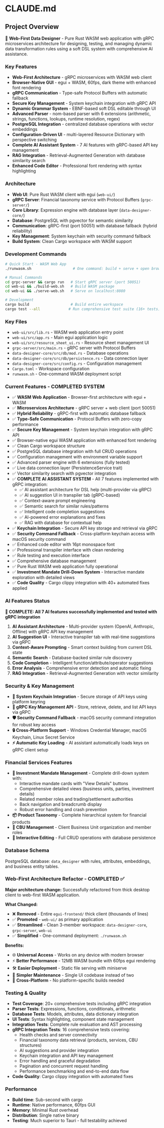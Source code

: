 # CLAUDE.md

## Project Overview

🦀 **Web-First Data Designer** - Pure Rust WASM web application with gRPC microservices architecture for designing, testing, and managing dynamic data transformation rules using a soft DSL system with comprehensive AI assistance.

### Key Features
- **Web-First Architecture** - gRPC microservices with WASM web client
- **Browser-Native GUI** - egui + WASM, 60fps, dark theme with enhanced font rendering
- **gRPC Communication** - Type-safe Protocol Buffers with automatic fallback
- **Secure Key Management** - System keychain integration with gRPC API
- **Dynamic Grammar System** - EBNF-based soft DSL editable through UI
- **Advanced Parser** - nom-based parser with 6 extensions (arithmetic, strings, functions, lookups, runtime resolution, regex)
- **PostgreSQL Integration** - centralized database operations with vector embeddings
- **Configuration-Driven UI** - multi-layered Resource Dictionary with perspective switching
- **Complete AI Assistant System** - 7 AI features with gRPC-based API key management
- **RAG Integration** - Retrieval-Augmented Generation with database similarity search
- **Enhanced Code Editor** - Professional font rendering with syntax highlighting

### Architecture
- **Web UI**: Pure Rust WASM client with egui (`web-ui/`)
- **gRPC Server**: Financial taxonomy service with Protocol Buffers (`grpc-server/`)
- **Core Library**: Expression engine with database layer (`data-designer-core/`)
- **Database**: PostgreSQL with pgvector for semantic similarity
- **Communication**: gRPC-first (port 50051) with database fallback (hybrid reliability)
- **Key Management**: System keychain with security command fallback
- **Build System**: Clean Cargo workspace with WASM support

### Development Commands
```bash
# Quick Start - WASM Web App
./runwasm.sh                   # One command: build + serve + open browser

# Manual Commands
cd grpc-server && cargo run   # Start gRPC server (port 50051)
cd web-ui && ./build-web.sh   # Build WASM package
cd web-ui && ./serve-web.sh   # Serve on localhost:8080

# Development
cargo build                   # Build entire workspace
cargo test --all             # Run comprehensive test suite (16+ tests)
```

### Key Files
- `web-ui/src/lib.rs` - WASM web application entry point
- `web-ui/src/app.rs` - Main egui application logic
- `web-ui/src/resource_sheet_ui.rs` - Resource sheet management UI
- `grpc-server/src/main.rs` - gRPC server with Protocol Buffers
- `data-designer-core/src/db/mod.rs` - Database operations
- `data-designer-core/src/db/persistence.rs` - Data connection layer
- `data-designer-core/src/config.rs` - Configuration management
- `Cargo.toml` - Workspace configuration
- `runwasm.sh` - One-command WASM deployment script

### Current Features - COMPLETED SYSTEM
- ✅ **WASM Web Application** - Browser-first architecture with egui + WASM
- ✅ **Microservices Architecture** - gRPC server + web client (port 50051)
- ✅ **Hybrid Reliability** - gRPC-first with automatic database fallback
- ✅ **Type-Safe Communication** - Protocol Buffers with zero-copy performance
- ✅ **Secure Key Management** - System keychain integration with gRPC API
- ✅ Browser-native egui WASM application with enhanced font rendering
- ✅ Clean Cargo workspace structure
- ✅ PostgreSQL database integration with full CRUD operations
- ✅ Configuration management with environment variable support
- ✅ Advanced parser engine with 6 extensions (fully tested)
- ✅ Live data connection layer (PersistenceService trait)
- ✅ Vector similarity search with pgvector integration
- ✅ **COMPLETE AI ASSISTANT SYSTEM** - All 7 features implemented with gRPC integration:
  - ✅ AI assistant architecture for DSL help (multi-provider via gRPC)
  - ✅ AI suggestion UI in transpiler tab (gRPC-based)
  - ✅ Context-aware prompt engineering
  - ✅ Semantic search for similar rules/patterns
  - ✅ Intelligent code completion suggestions
  - ✅ AI-powered error explanations and fixes
  - ✅ RAG with database for contextual help
- ✅ **Keychain Integration** - Secure API key storage and retrieval via gRPC
- ✅ **Security Command Fallback** - Cross-platform keychain access with macOS security command
- ✅ Enhanced code editor with 16pt monospace font
- ✅ Professional transpiler interface with clean rendering
- ✅ Rule testing and execution interface
- ✅ Comprehensive database management
- ✅ Pure Rust WASM web application fully operational
- ✅ **Investment Mandate Drill-Down System** - Interactive mandate exploration with detailed views
- ✅ **Code Quality** - Cargo clippy integration with 40+ automated fixes applied

### AI Features Status
**🎯 COMPLETE: All 7 AI features successfully implemented and tested with gRPC integration**
1. **AI Assistant Architecture** - Multi-provider system (OpenAI, Anthropic, Offline) with gRPC API key management
2. **AI Suggestion UI** - Interactive transpiler tab with real-time suggestions via gRPC
3. **Context-Aware Prompting** - Smart context building from current DSL state
4. **Semantic Search** - Database-backed similar rule discovery
5. **Code Completion** - Intelligent function/attribute/operator suggestions
6. **Error Analysis** - Comprehensive error detection and automatic fixing
7. **RAG Integration** - Retrieval-Augmented Generation with vector similarity

### Security & Key Management
- **🔐 System Keychain Integration** - Secure storage of API keys using platform keyring
- **🔑 gRPC Key Management API** - Store, retrieve, delete, and list API keys via gRPC
- **🛡️ Security Command Fallback** - macOS security command integration for robust key access
- **🔒 Cross-Platform Support** - Windows Credential Manager, macOS Keychain, Linux Secret Service
- **⚡ Automatic Key Loading** - AI assistant automatically loads keys on gRPC client setup

### Financial Services Features
- **🎯 Investment Mandate Management** - Complete drill-down system with:
  - Interactive mandate cards with "View Details" buttons
  - Comprehensive detailed views (business units, parties, investment details)
  - Related member roles and trading/settlement authorities
  - Back navigation and breadcrumb display
  - Robust error handling and crash prevention
- **📦 Product Taxonomy** - Complete hierarchical system for financial products
- **🏢 CBU Management** - Client Business Unit organization and member roles
- **💼 Interactive Editing** - Full CRUD operations with database persistence

### Database Schema
PostgreSQL database: `data_designer` with rules, attributes, embeddings, and business entity tables.

### Web-First Architecture Refactor - COMPLETED ✅

**Major architecture change:** Successfully refactored from thick desktop client to web-first WASM application.

**What Changed:**
- ❌ **Removed** - Entire `egui-frontend/` thick client (thousands of lines)
- ✅ **Promoted** - `web-ui/` as primary application
- ✅ **Streamlined** - Clean 3-member workspace: `data-designer-core`, `grpc-server`, `web-ui`
- ✅ **Simplified** - One-command deployment: `./runwasm.sh`

**Benefits:**
- 🌐 **Universal Access** - Works on any device with modern browser
- ⚡ **Better Performance** - 12MB WASM bundle with 60fps egui rendering
- 🛠️ **Easier Deployment** - Static file serving with miniserve
- 🔧 **Simpler Maintenance** - Single UI codebase instead of two
- 📱 **Cross-Platform** - No platform-specific builds needed

### Testing & Quality
- **Test Coverage**: 20+ comprehensive tests including gRPC integration
- **Parser Tests**: Expressions, functions, conditionals, arithmetic
- **Database Tests**: Models, attributes, data dictionary integration
- **UI Tests**: Syntax highlighting, component state management
- **Integration Tests**: Complete rule evaluation and AST processing
- **gRPC Integration Tests**: 16 comprehensive tests covering:
  - Health checks and server connectivity
  - Financial taxonomy data retrieval (products, services, CBU structures)
  - AI suggestions and provider integration
  - Keychain integration and API key management
  - Error handling and graceful degradation
  - Pagination and concurrent request handling
  - Performance benchmarking and end-to-end data flow
- **Code Quality**: Cargo clippy integration with automated fixes

### Performance
- **Build time**: Sub-second with cargo
- **Runtime**: Native performance, 60fps GUI
- **Memory**: Minimal Rust overhead
- **Distribution**: Single native binary
- **Testing**: Much superior to Tauri - full testability achieved